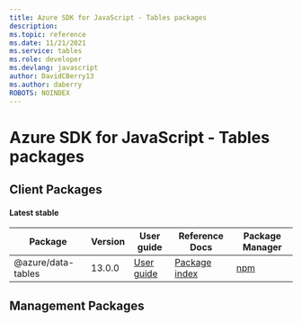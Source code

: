 ```yaml
---
title: Azure SDK for JavaScript - Tables packages
description: 
ms.topic: reference
ms.date: 11/21/2021
ms.service: tables
ms.role: developer
ms.devlang: javascript
author: DavidCBerry13
ms.author: daberry
ROBOTS: NOINDEX
---
```


# Azure SDK for JavaScript - Tables packages

## Client Packages

#### Latest stable

| Package               | Version          | User guide                           | Reference Docs                             | Package Manager                |
|-----------------------|------------------|--------------------------------------|--------------------------------------------|--------------------------------|
| @azure/data-tables  | 13.0.0 | [User guide](/javascript/sdk-demo/tables/latest-stable/azure-data-tables/readme.md)  | [Package index](/javascript/sdk-demo/tables/latest-stable/azure-data-tables)  | [npm](https://www.npmjs.com/package/@azure/data-tables) |

 

 


 



 


## Management Packages

 


 


 





 
